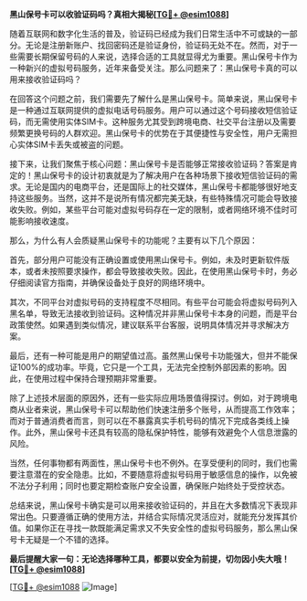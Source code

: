 **黑山保号卡可以收验证码吗？真相大揭秘[[TG💪+ @esim1088](https://t.me/s/esim1088)]**

随着互联网和数字化生活的普及，验证码已经成为我们日常生活中不可或缺的一部分。无论是注册新账户、找回密码还是验证身份，验证码无处不在。然而，对于一些需要长期保留号码的人来说，选择合适的工具就显得尤为重要。黑山保号卡作为一种新兴的虚拟号码服务，近年来备受关注。那么问题来了：黑山保号卡真的可以用来接收验证码吗？

在回答这个问题之前，我们需要先了解什么是黑山保号卡。简单来说，黑山保号卡是一种通过互联网提供的虚拟电话号码服务。用户可以通过这个号码接收短信验证码，而无需使用实体SIM卡。这种服务尤其受到跨境电商、社交平台注册以及需要频繁更换号码的人群欢迎。黑山保号卡的优势在于其便捷性与安全性，用户无需担心实体SIM卡丢失或被盗的问题。

接下来，让我们聚焦于核心问题：黑山保号卡是否能够正常接收验证码？答案是肯定的！黑山保号卡的设计初衷就是为了解决用户在各种场景下接收短信验证码的需求。无论是国内的电商平台，还是国际上的社交媒体，黑山保号卡都能够很好地支持这些服务。当然，这并不是说所有情况都完美无缺，有些特殊情况可能会导致接收失败。例如，某些平台可能对虚拟号码存在一定的限制，或者网络环境不佳时可能影响接收速度。

那么，为什么有人会质疑黑山保号卡的功能呢？主要有以下几个原因：

首先，部分用户可能没有正确设置或使用黑山保号卡。例如，未及时更新软件版本，或者未按照要求操作，都会导致接收失败。因此，在使用黑山保号卡时，务必仔细阅读官方指南，并确保设备处于良好的网络环境中。

其次，不同平台对虚拟号码的支持程度不尽相同。有些平台可能会将虚拟号码列入黑名单，导致无法接收到验证码。这种情况并非黑山保号卡本身的问题，而是平台政策使然。如果遇到类似情况，建议联系平台客服，说明具体情况并寻求解决方案。

最后，还有一种可能是用户的期望值过高。虽然黑山保号卡功能强大，但并不能保证100%的成功率。毕竟，它只是一个工具，无法完全控制外部因素的影响。因此，在使用过程中保持合理预期非常重要。

除了上述技术层面的原因外，还有一些实际应用场景值得探讨。例如，对于跨境电商从业者来说，黑山保号卡可以帮助他们快速注册多个账号，从而提高工作效率；而对于普通消费者而言，则可以在不暴露真实手机号码的情况下完成各类线上操作。此外，黑山保号卡还具有较高的隐私保护特性，能够有效避免个人信息泄露的风险。

当然，任何事物都有两面性，黑山保号卡也不例外。在享受便利的同时，我们也需要注意潜在的安全隐患。比如，不要随意将虚拟号码用于敏感信息的操作，以免被不法分子利用；同时也要定期检查账户安全设置，确保账户始终处于受控状态。

总结来说，黑山保号卡确实是可以用来接收验证码的，并且在大多数情况下表现非常出色。只要遵循正确的使用方法，并结合实际情况灵活应对，就能充分发挥其价值。如果你正在寻找一款既能满足需求又不失安全性的虚拟号码服务，那么黑山保号卡无疑是一个不错的选择。

**最后提醒大家一句：无论选择哪种工具，都要以安全为前提，切勿因小失大哦！[[TG💪+ @esim1088](https://t.me/s/esim1088)]**

[[TG💪+ @esim1088](https://t.me/s/esim1088) ![Image](https://i.postimg.cc/4NQfJmqS/Snipaste-2025-05-13-00-14-12.png)]